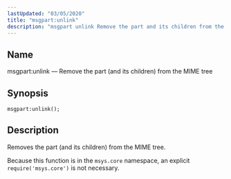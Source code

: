 ```yaml
---
lastUpdated: "03/05/2020"
title: "msgpart:unlink"
description: "msgpart unlink Remove the part and its children from the MIME tree msgpart unlink Removes the part and its children from the MIME tree Because this function is in the msys core namespace an explicit require msys core is not necessary..."
---
```


<a name="lua.ref.msgpart_unlink"></a> 
## Name

msgpart:unlink — Remove the part (and its children) from the MIME tree

<a name="idp15969552"></a> 
## Synopsis

`msgpart:unlink();`

<a name="idp15971792"></a> 
## Description

Removes the part (and its children) from the MIME tree.

Because this function is in the `msys.core` namespace, an explicit `require('msys.core')` is not necessary.